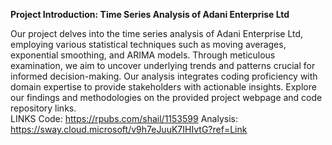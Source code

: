  
**Project Introduction: Time Series Analysis of Adani Enterprise Ltd**

Our project delves into the time series analysis of Adani Enterprise Ltd, employing various statistical techniques such as moving averages, exponential smoothing, and ARIMA models. Through meticulous examination, we aim to uncover underlying trends and patterns crucial for informed decision-making. Our analysis integrates coding proficiency with domain expertise to provide stakeholders with actionable insights. Explore our findings and methodologies on the provided project webpage and code repository links.  
LINKS
Code: https://rpubs.com/shail/1153599
Analysis: https://sway.cloud.microsoft/v9h7eJuuK7IHIvtG?ref=Link
